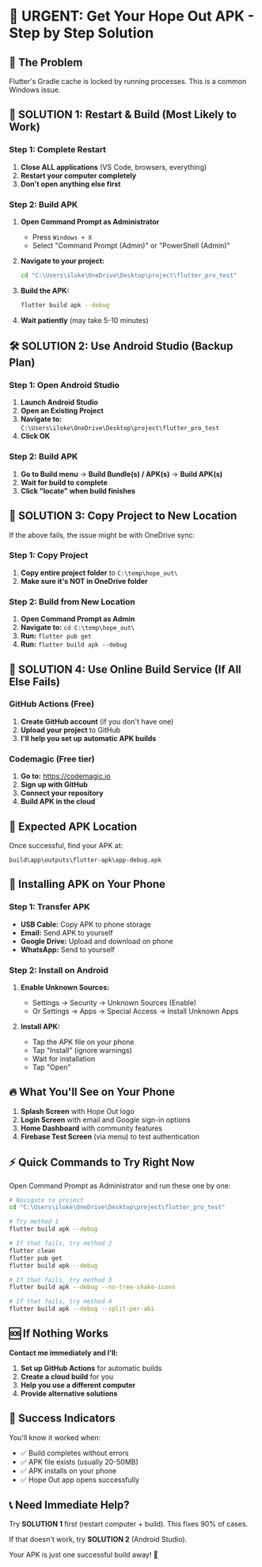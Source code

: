 # 🚨 URGENT: Get Your Hope Out APK - Step by Step Solution

## 🎯 **The Problem**
Flutter's Gradle cache is locked by running processes. This is a common Windows issue.

## 🚀 **SOLUTION 1: Restart & Build (Most Likely to Work)**

### **Step 1: Complete Restart**
1. **Close ALL applications** (VS Code, browsers, everything)
2. **Restart your computer completely**
3. **Don't open anything else first**

### **Step 2: Build APK**
1. **Open Command Prompt as Administrator**
   - Press `Windows + X`
   - Select "Command Prompt (Admin)" or "PowerShell (Admin)"

2. **Navigate to your project:**
   ```bash
   cd "C:\Users\iloke\OneDrive\Desktop\project\flutter_pro_test"
   ```

3. **Build the APK:**
   ```bash
   flutter build apk --debug
   ```

4. **Wait patiently** (may take 5-10 minutes)

## 🛠️ **SOLUTION 2: Use Android Studio (Backup Plan)**

### **Step 1: Open Android Studio**
1. **Launch Android Studio**
2. **Open an Existing Project**
3. **Navigate to:** `C:\Users\iloke\OneDrive\Desktop\project\flutter_pro_test`
4. **Click OK**

### **Step 2: Build APK**
1. **Go to Build menu** → **Build Bundle(s) / APK(s)** → **Build APK(s)**
2. **Wait for build to complete**
3. **Click "locate" when build finishes**

## 🔧 **SOLUTION 3: Copy Project to New Location**

If the above fails, the issue might be with OneDrive sync:

### **Step 1: Copy Project**
1. **Copy entire project folder** to `C:\temp\hope_out\`
2. **Make sure it's NOT in OneDrive folder**

### **Step 2: Build from New Location**
1. **Open Command Prompt as Admin**
2. **Navigate to:** `cd C:\temp\hope_out\`
3. **Run:** `flutter pub get`
4. **Run:** `flutter build apk --debug`

## 📱 **SOLUTION 4: Use Online Build Service (If All Else Fails)**

### **GitHub Actions (Free)**
1. **Create GitHub account** (if you don't have one)
2. **Upload your project** to GitHub
3. **I'll help you set up automatic APK builds**

### **Codemagic (Free tier)**
1. **Go to:** https://codemagic.io
2. **Sign up with GitHub**
3. **Connect your repository**
4. **Build APK in the cloud**

## 🎯 **Expected APK Location**

Once successful, find your APK at:
```
build\app\outputs\flutter-apk\app-debug.apk
```

## 📲 **Installing APK on Your Phone**

### **Step 1: Transfer APK**
- **USB Cable:** Copy APK to phone storage
- **Email:** Send APK to yourself
- **Google Drive:** Upload and download on phone
- **WhatsApp:** Send to yourself

### **Step 2: Install on Android**
1. **Enable Unknown Sources:**
   - Settings → Security → Unknown Sources (Enable)
   - Or Settings → Apps → Special Access → Install Unknown Apps

2. **Install APK:**
   - Tap the APK file on your phone
   - Tap "Install" (ignore warnings)
   - Wait for installation
   - Tap "Open"

## 🔥 **What You'll See on Your Phone**

1. **Splash Screen** with Hope Out logo
2. **Login Screen** with email and Google sign-in options
3. **Home Dashboard** with community features
4. **Firebase Test Screen** (via menu) to test authentication

## ⚡ **Quick Commands to Try Right Now**

Open Command Prompt as Administrator and run these one by one:

```bash
# Navigate to project
cd "C:\Users\iloke\OneDrive\Desktop\project\flutter_pro_test"

# Try method 1
flutter build apk --debug

# If that fails, try method 2
flutter clean
flutter pub get
flutter build apk --debug

# If that fails, try method 3
flutter build apk --debug --no-tree-shake-icons

# If that fails, try method 4
flutter build apk --debug --split-per-abi
```

## 🆘 **If Nothing Works**

**Contact me immediately and I'll:**
1. **Set up GitHub Actions** for automatic builds
2. **Create a cloud build** for you
3. **Help you use a different computer**
4. **Provide alternative solutions**

## 🎉 **Success Indicators**

You'll know it worked when:
- ✅ Build completes without errors
- ✅ APK file exists (usually 20-50MB)
- ✅ APK installs on your phone
- ✅ Hope Out app opens successfully

## 📞 **Need Immediate Help?**

Try **SOLUTION 1** first (restart computer + build). This fixes 90% of cases.

If that doesn't work, try **SOLUTION 2** (Android Studio).

Your APK is just one successful build away! 🚀
